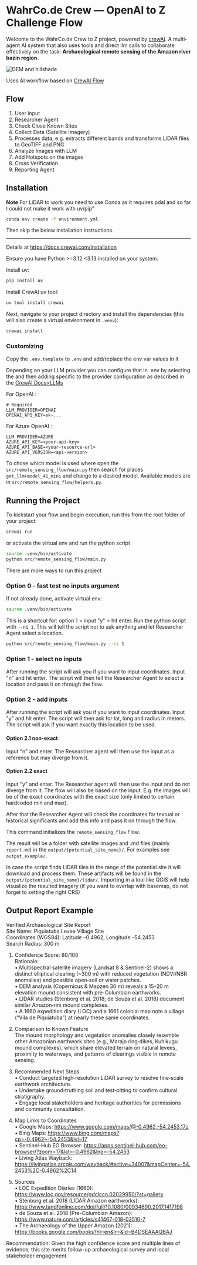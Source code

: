 # WahrCo.de Crew — OpenAI to Z Challenge Flow

Welcome to the WahrCo.de Crew to Z project, powered by [crewAI](https://crewai.com). 
A multi-agent AI system that also uses tools and direct llm calls to collaborate effectively on the task: 
**Archaeological remote sensing of the Amazon river bazin region.**

![DEM and hillshade](./doc/dem_hillshade.png "DEM and hillshade")

Uses AI workflow based on [CrewAI Flow](https://docs.crewai.com/concepts/flows) 

## Flow

1. User input
2. Researcher Agent
3. Check Close Known Sites
4. Collect Data (Satellite Imagery)
5. Processes data, e.g. extracts different bands and transforms LiDAR files to GeoTIFF and PNG
6. Analyze Images with LLM
7. Add Hotspots on the images
8. Cross Verification
9. Reporting Agent

## Installation

**Note** For LiDAR to work you need to use Conda as it requires pdal and so far I could not make it work with uv/pip"

```bash
conda env create -f environment.yml
```

Then skip the below installation instructions.

-------------------

Details at https://docs.crewai.com/installation

Ensure you have Python >=3.12 <3.13 installed on your system. 

Install uv:

```bash
pip install uv
```
Install CrewAI uv tool:
```bash
uv tool install crewai
```

Next, navigate to your project directory and install the dependencies 
(this will also create a virtual environment in `.venv`):

```bash
crewai install
```

### Customizing

Copy the `.env.template` to `.env` and add/replace the env var values in it

Depending on your LLM provider you can configure that in .env by selecting the and then adding specific to the provider 
configuration as described in the [CrewAI Docs>LLMs](https://docs.crewai.com/concepts/llms#provider-configuration-examples)

For OpenAI :
```text
# Required
LLM_PROVIDER=OPENAI
OPENAI_API_KEY=sk-...
```

For Azure OpenAI :
```text
LLM_PROVIDER=AZURE
AZURE_API_KEY=<your-api-key>
AZURE_API_BASE=<your-resource-url>
AZURE_API_VERSION=<api-version>
```

To chose which model is used where open the `src/remote_sensing_flow/main.py` then 
search for places `get_llm(model_41_mini` and change to a desired model. 
Available models are in `src/remote_sensing_flow/helpers.py`.

## Running the Project

To kickstart your flow and begin execution, run this from the root folder of your project:

```bash
crewai run
```
or activate the virtual env and run the python script
```bash
source .venv/bin/activate
python src/remote_sensing_flow/main.py
```

There are more ways to run this project

### Option 0 - fast test no inputs argument
If not already done, activate virtual env: 
```bash
source .venv/bin/activate
```

This is a shortcut for: option 1 > input "y" > hit enter.
Run the python script with `--ni 1`. This will tell the script not to ask anything and let Researcher Agent select a location.
```bash
python src/remote_sensing_flow/main.py --ni 1
```

### Option 1 - select no inputs

After running the script will ask you if you want to input coordinates. Input "n" and hit enter.
The script will then tell the Researcher Agent to select a location and pass it on through the flow.

### Option 2 - add inputs 

After running the script will ask you if you want to input coordinates. Input "y" and hit enter.
The script will then ask for lat, long and radius in meters. 
The script will ask if you want exactly this location to be used. 

#### Option 2.1 non-exact
Input "n" and enter.
The Researcher agent will then use the input as a reference but may diverge from it.

#### Option 2.2 exact
Input "y" and enter.
The Researcher agent will then use the input and do not diverge from it. The flow will also be based on the input. 
E.g. the images will be of the exact coordinates with the exact size (only limited to certain hardcoded min and max). 

After that the Researcher 
Agent will check the coordinates for textual or historical significants and add this info and pass it on through the flow. 

This command initializes the `remote_sensing_flow` Flow.

The result will be a folder with satellite images and .md files (mainly `report.md`) in the `output/{potential_site_name}/`.
For examples see `output_example/`.

In case the script finds LiDAR tiles in the range of the potential site it will download and process them. 
These artifacts will be found in the `output/{potential_site_name}/lidar/`. Importing in a tool like QGIS will help 
 visualize the resulted imagery (if you want to overlap with basemap, do not forget to setting the right CRS) 

## Output Report Example

Verified Archaeological Site Report  
Site Name: Piquiatuba Levee Village Site  
Coordinates (WGS84): Latitude –0.4962, Longitude –54.2453  
Search Radius: 300 m  

1. Confidence Score: 80/100  
   Rationale:  
   • Multispectral satellite imagery (Landsat 8 & Sentinel-2) shows a distinct elliptical clearing (~300 m) with reduced vegetation (NDVI/NBR anomalies) and possible open‐soil or water patches.  
   • DEM analysis (Copernicus & Mapzen 30 m) reveals a 15–20 m elevation mound consistent with pre-Columbian earthworks.  
   • LIDAR studies (Stenborg et al. 2018; de Souza et al. 2018) document similar Amazon‐rim mound complexes.  
   • A 1660 expedition diary (LOC) and a 1661 colonial map note a village (“Vila de Piquiatuba”) at nearly these same coordinates.  

2. Comparison to Known Feature  
   The mound morphology and vegetation anomalies closely resemble other Amazonian earthwork sites (e.g., Marajo ring‐dikes, Kuhikugu mound complexes), which share elevated terrain on natural levees, proximity to waterways, and patterns of clearings visible in remote sensing.

3. Recommended Next Steps  
   • Conduct targeted high‐resolution LiDAR survey to resolve fine‐scale earthwork architecture.  
   • Undertake ground‐truthing soil and test‐pitting to confirm cultural stratigraphy.  
   • Engage local stakeholders and heritage authorities for permissions and community consultation.

4. Map Links to Coordinates  
   • Google Maps: https://www.google.com/maps/@-0.4962,-54.2453,17z  
   • Bing Maps: https://www.bing.com/maps?cp=-0.4962~-54.2453&lvl=17  
   • Sentinel-Hub EO Browser: https://apps.sentinel-hub.com/eo-browser/?zoom=17&lat=-0.4962&lng=-54.2453  
   • Living Atlas Wayback: https://livingatlas.arcgis.com/wayback/#active=34007&mapCenter=-54.2453%2C-0.4962%2C14  

5. Sources  
   • LOC Expedition Diaries (1660): https://www.loc.gov/resource/gdclccn.02029950/?st=gallery  
   • Stenborg et al. 2018 (LIDAR Amazon earthworks): https://www.tandfonline.com/doi/full/10.1080/00934690.2017.1417198  
   • de Souza et al. 2018 (Pre-Columbian Amazon): https://www.nature.com/articles/s41467-018-03510-7  
   • The Archaeology of the Upper Amazon (2021): https://books.google.com/books?hl=en&lr=&id=B4DSEAAAQBAJ  

Recommendation: Given the high confidence score and multiple lines of evidence, this site merits follow-up archaeological survey and local stakeholder engagement.
